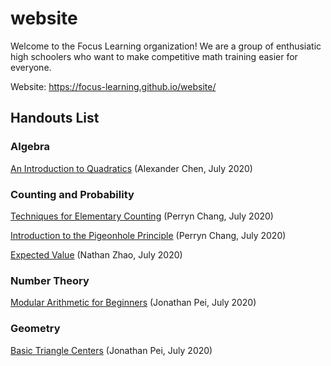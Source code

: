 # website
Welcome to the Focus Learning organization! We are a group of enthusiatic high schoolers who want to make competitive math training easier for everyone.

Website: https://focus-learning.github.io/website/

## Handouts List

### Algebra

[An Introduction to Quadratics](https://github.com/focus-learning/website/blob/master/algebra/intro-to-quadratics/intro-to-quadratics.pdf) (Alexander Chen, July 2020)

### Counting and Probability

[Techniques for Elementary Counting](https://github.com/focus-learning/website/blob/master/counting/elementary-counting/Techniques_for_Elementary_Counting.pdf) (Perryn Chang, July 2020)

[Introduction to the Pigeonhole Principle](https://github.com/focus-learning/website/blob/master/counting/Intermediate%20Counting/Introduction_to_the_Pigeonhole_Principle%20(1).pdf) (Perryn Chang, July 2020)

[Expected Value](https://github.com/focus-learning/website/blob/master/counting/expected-value/expected-value.pdf) (Nathan Zhao, July 2020)

### Number Theory

[Modular Arithmetic for Beginners](https://github.com/focus-learning/website/blob/master/Number%20Theory/modular_arithmetic_beg/modular_arithmetic.pdf) (Jonathan Pei, July 2020)

### Geometry

[Basic Triangle Centers](https://github.com/focus-learning/website/blob/master/Geometry/Triangle_Centers/triangle_centers.pdf) (Jonathan Pei, July 2020)
